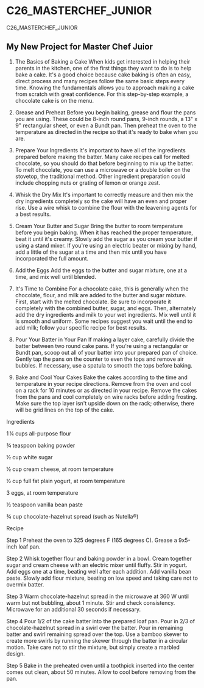 # C26_MASTERCHEF_JUNIOR
C26_MASTERCHEF_JUNIOR
## My New Project for Master Chef Juior
1. The Basics of Baking a Cake
When kids get interested in helping their parents in the kitchen, one of the first things they want to do is to help bake a cake. It's a good choice because cake baking is often an easy, direct process and many recipes follow the same basic steps every time. Knowing the fundamentals allows you to approach making a cake from scratch with great confidence. For this step-by-step example, a chocolate cake is on the menu.  
 
2. Grease and Preheat 
Before you begin baking, grease and flour the pans you are using. These could be 8-inch round pans, 9-inch rounds, a 13" x 9" rectangular sheet, or even a Bundt pan. Then preheat the oven to the temperature as directed in the recipe so that it's ready to bake when you are. 
3. Prepare Your Ingredients
It's important to have all of the ingredients prepared before making the batter. Many cake recipes call for melted chocolate, so you should do that before beginning to mix up the batter. To melt chocolate, you can use a microwave or a double boiler on the stovetop, the traditional method. Other ingredient preparation could include chopping nuts or grating of lemon or orange zest.
4. Whisk the Dry Mix
It's important to correctly measure and then mix the dry ingredients completely so the cake will have an even and proper rise. Use a wire whisk to combine the flour with the leavening agents for a best results.
5. Cream Your Butter and Sugar
Bring the butter to room temperature before you begin baking. When it has reached the proper temperature, beat it until it's creamy. Slowly add the sugar as you cream your butter if using a stand mixer. If you're using an electric beater or mixing by hand, add a little of the sugar at a time and then mix until you have incorporated the full amount.
6. Add the Eggs
Add the eggs to the butter and sugar mixture, one at a time, and mix well until blended.
7. It's Time to Combine
For a chocolate cake, this is generally when the chocolate, flour, and milk are added to the butter and sugar mixture. First, start with the melted chocolate. Be sure to incorporate it completely with the combined butter, sugar, and eggs.
Then, alternately add the dry ingredients and milk to your wet ingredients. Mix well until it is smooth and uniform. Some recipes suggest you wait until the end to add milk; follow your specific recipe for best results.
8. Pour Your Batter in Your Pan
If making a layer cake, carefully divide the batter between two round cake pans. If you're using a rectangular or Bundt pan, scoop out all of your batter into your prepared pan of choice. Gently tap the pans on the counter to even the tops and remove air bubbles. If necessary, use a spatula to smooth the tops before baking.
9. Bake and Cool Your Cakes
Bake the cakes according to the time and temperature in your recipe directions. Remove from the oven and cool on a rack for 10 minutes or as directed in your recipe. Remove the cakes from the pans and cool completely on wire racks before adding frosting. Make sure the top layer isn't upside down on the rack; otherwise, there will be grid lines on the top of the cake.



Ingredients

1 ¼ cups all-purpose flour

¾ teaspoon baking powder

½ cup white sugar

½ cup cream cheese, at room temperature

½ cup full fat plain yogurt, at room temperature

3 eggs, at room temperature

½ teaspoon vanilla bean paste

¾ cup chocolate-hazelnut spread (such as Nutella®)



Recipe


Step 1 Preheat the oven to 325 degrees F (165 degrees C). Grease a 9x5-inch loaf pan.

Step 2 Whisk together flour and baking powder in a bowl. Cream together sugar and cream cheese with an electric mixer until fluffy. Stir in yogurt. Add eggs one at a time, beating well after each addition. Add vanilla bean paste. Slowly add flour mixture, beating on low speed and taking care not to overmix batter.

Step 3 Warm chocolate-hazelnut spread in the microwave at 360 W until warm but not bubbling, about 1 minute. Stir and check consistency. Microwave for an additional 30 seconds if necessary.

Step 4 Pour 1/2 of the cake batter into the prepared loaf pan. Pour in 2/3 of chocolate-hazelnut spread in a swirl over the batter. Pour in remaining batter and swirl remaining spread over the top. Use a bamboo skewer to create more swirls by running the skewer through the batter in a circular motion. Take care not to stir the mixture, but simply create a marbled design.

Step 5 Bake in the preheated oven until a toothpick inserted into the center comes out clean, about 50 minutes. Allow to cool before removing from the pan.
